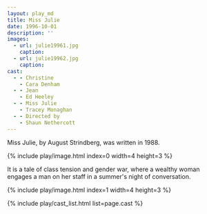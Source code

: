 ```yaml
---
layout: play_md
title: Miss Julie
date: 1996-10-01
description: ''
images:
  - url: julie19961.jpg
    caption:
  - url: julie19962.jpg
    caption:
cast:
  - - Christine     
    - Cara Denham
  - - Jean   
    - Ed Heeley
  - - Miss Julie      
    - Tracey Monaghan
  - - Directed by      
    - Shaun Nethercott
---
```


Miss Julie, by August Strindberg, was written in 1988.

{% include play/image.html index=0 width=4 height=3 %}

It is a tale of class tension and gender war, where a wealthy woman engages a man on her staff in a summer's night of conversation.

{% include play/image.html index=1 width=4 height=3 %}

{% include play/cast_list.html list=page.cast %}
